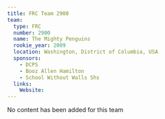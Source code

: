 ```yaml
---
title: FRC Team 2900
team:
  type: FRC
  number: 2900
  name: The Mighty Penguins
  rookie_year: 2009
  location: Washington, District of Columbia, USA
  sponsors:
    - DCPS
    - Booz Allen Hamilton
    - School Without Walls Shs
  links:
    Website: 
---
```

No content has been added for this team